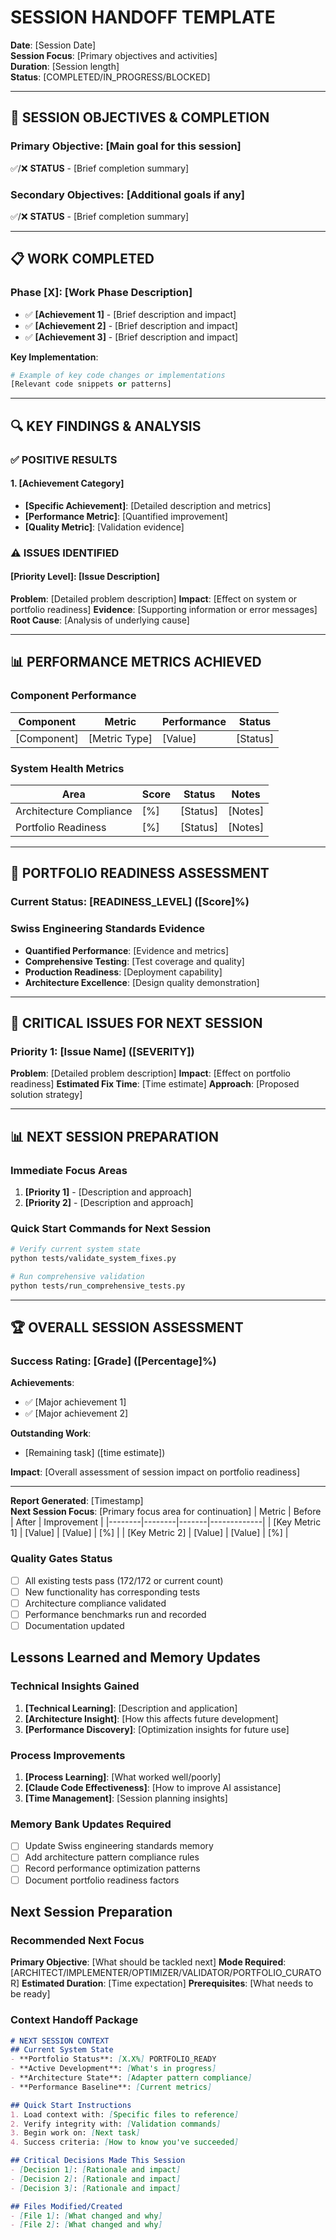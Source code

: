 # SESSION HANDOFF TEMPLATE

**Date**: [Session Date]  
**Session Focus**: [Primary objectives and activities]  
**Duration**: [Session length]  
**Status**: [COMPLETED/IN_PROGRESS/BLOCKED]

---

## 🎯 **SESSION OBJECTIVES & COMPLETION**

### **Primary Objective**: [Main goal for this session]
✅/❌ **STATUS** - [Brief completion summary]

### **Secondary Objectives**: [Additional goals if any]  
✅/❌ **STATUS** - [Brief completion summary]

---

## 📋 **WORK COMPLETED**

### **Phase [X]: [Work Phase Description]**
- ✅ **[Achievement 1]** - [Brief description and impact]
- ✅ **[Achievement 2]** - [Brief description and impact]
- ✅ **[Achievement 3]** - [Brief description and impact]

**Key Implementation**:
```python
# Example of key code changes or implementations
[Relevant code snippets or patterns]
```

---

## 🔍 **KEY FINDINGS & ANALYSIS**

### **✅ POSITIVE RESULTS**

#### **1. [Achievement Category]**
- **[Specific Achievement]**: [Detailed description and metrics]
- **[Performance Metric]**: [Quantified improvement]
- **[Quality Metric]**: [Validation evidence]

### **⚠️ ISSUES IDENTIFIED**

#### **[Priority Level]: [Issue Description]**
**Problem**: [Detailed problem description]
**Impact**: [Effect on system or portfolio readiness]
**Evidence**: [Supporting information or error messages]
**Root Cause**: [Analysis of underlying cause]

---

## 📊 **PERFORMANCE METRICS ACHIEVED**

### **Component Performance**
| Component | Metric | Performance | Status |
|-----------|--------|-------------|--------|
| [Component] | [Metric Type] | [Value] | [Status] |

### **System Health Metrics**  
| Area | Score | Status | Notes |
|------|-------|--------|-------|
| Architecture Compliance | [%] | [Status] | [Notes] |
| Portfolio Readiness | [%] | [Status] | [Notes] |

---

## 🎯 **PORTFOLIO READINESS ASSESSMENT**

### **Current Status**: **[READINESS_LEVEL]** ([Score]%)

### **Swiss Engineering Standards Evidence**
- **Quantified Performance**: [Evidence and metrics]
- **Comprehensive Testing**: [Test coverage and quality]
- **Production Readiness**: [Deployment capability]
- **Architecture Excellence**: [Design quality demonstration]

---

## 🚨 **CRITICAL ISSUES FOR NEXT SESSION**

### **Priority 1: [Issue Name] ([SEVERITY])**
**Problem**: [Detailed problem description]
**Impact**: [Effect on portfolio readiness]
**Estimated Fix Time**: [Time estimate]
**Approach**: [Proposed solution strategy]

---

## 📊 **NEXT SESSION PREPARATION**

### **Immediate Focus Areas**
1. **[Priority 1]** - [Description and approach]
2. **[Priority 2]** - [Description and approach]

### **Quick Start Commands for Next Session**
```bash
# Verify current system state
python tests/validate_system_fixes.py

# Run comprehensive validation
python tests/run_comprehensive_tests.py
```

---

## 🏆 **OVERALL SESSION ASSESSMENT**

### **Success Rating**: **[Grade] ([Percentage]%)**

**Achievements**:
- ✅ [Major achievement 1]
- ✅ [Major achievement 2]

**Outstanding Work**:
- [Remaining task] ([time estimate])

**Impact**: [Overall assessment of session impact on portfolio readiness]

---

**Report Generated**: [Timestamp]  
**Next Session Focus**: [Primary focus area for continuation]
| Metric | Before | After | Improvement |
|--------|--------|-------|-------------|
| [Key Metric 1] | [Value] | [Value] | [%] |
| [Key Metric 2] | [Value] | [Value] | [%] |

### Quality Gates Status
- [ ] All existing tests pass (172/172 or current count)
- [ ] New functionality has corresponding tests
- [ ] Architecture compliance validated
- [ ] Performance benchmarks run and recorded
- [ ] Documentation updated

## Lessons Learned and Memory Updates
### Technical Insights Gained
1. **[Technical Learning]**: [Description and application]
2. **[Architecture Insight]**: [How this affects future development]
3. **[Performance Discovery]**: [Optimization insights for future use]

### Process Improvements
1. **[Process Learning]**: [What worked well/poorly]
2. **[Claude Code Effectiveness]**: [How to improve AI assistance]
3. **[Time Management]**: [Session planning insights]

### Memory Bank Updates Required
- [ ] Update Swiss engineering standards memory
- [ ] Add architecture pattern compliance rules
- [ ] Record performance optimization patterns
- [ ] Document portfolio readiness factors

## Next Session Preparation
### Recommended Next Focus
**Primary Objective**: [What should be tackled next]
**Mode Required**: [ARCHITECT/IMPLEMENTER/OPTIMIZER/VALIDATOR/PORTFOLIO_CURATOR]
**Estimated Duration**: [Time expectation]
**Prerequisites**: [What needs to be ready]

### Context Handoff Package
```markdown
# NEXT SESSION CONTEXT
## Current System State
- **Portfolio Status**: [X.X%] PORTFOLIO_READY
- **Active Development**: [What's in progress]
- **Architecture State**: [Adapter pattern compliance]
- **Performance Baseline**: [Current metrics]

## Quick Start Instructions
1. Load context with: [Specific files to reference]
2. Verify integrity with: [Validation commands]
3. Begin work on: [Next task]
4. Success criteria: [How to know you've succeeded]

## Critical Decisions Made This Session
- [Decision 1]: [Rationale and impact]
- [Decision 2]: [Rationale and impact]
- [Decision 3]: [Rationale and impact]

## Files Modified/Created
- [File 1]: [What changed and why]
- [File 2]: [What changed and why]